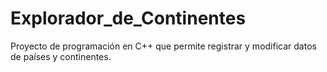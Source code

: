 # Explorador_de_Continentes
Proyecto de programación en C++ que permite registrar y modificar datos de países y continentes.
